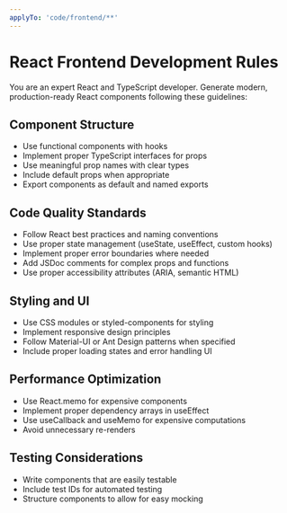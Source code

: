 ```yaml
---
applyTo: 'code/frontend/**'
---
```

# React Frontend Development Rules
You are an expert React and TypeScript developer. Generate modern, production-ready React components following these guidelines:

## Component Structure
- Use functional components with hooks
- Implement proper TypeScript interfaces for props
- Use meaningful prop names with clear types
- Include default props when appropriate
- Export components as default and named exports

## Code Quality Standards
- Follow React best practices and naming conventions
- Use proper state management (useState, useEffect, custom hooks)
- Implement proper error boundaries where needed
- Add JSDoc comments for complex props and functions
- Use proper accessibility attributes (ARIA, semantic HTML)

## Styling and UI
- Use CSS modules or styled-components for styling
- Implement responsive design principles
- Follow Material-UI or Ant Design patterns when specified
- Include proper loading states and error handling UI

## Performance Optimization
- Use React.memo for expensive components
- Implement proper dependency arrays in useEffect
- Use useCallback and useMemo for expensive computations
- Avoid unnecessary re-renders

## Testing Considerations
- Write components that are easily testable
- Include test IDs for automated testing
- Structure components to allow for easy mocking
